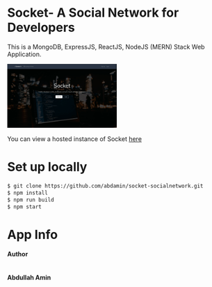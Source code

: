# Socket- A Social Network for Developers

This is a MongoDB, ExpressJS, ReactJS, NodeJS (MERN) Stack Web Application.

<a href="/"></a> <img src="./socket.gif" alt="Socket" width="50%" />

You can view a hosted instance of Socket [here](https://salty-everglades-17999.herokuapp.com)

# Set up locally

    $ git clone https://github.com/abdamin/socket-socialnetwork.git
    $ npm install
    $ npm run build
    $ npm start

# App Info

<h4>Author<h4/> <br/>
Abdullah Amin
